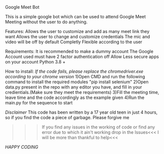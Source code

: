 Google Meet Bot

This is a simple google bot which can be used to attend Google Meet Meeting without the user to do anything.

Features:
Allows the user to customize and add as many meet link they want
Allows the user to change and customize credentials
The mic and video will be off by default
Completly Flexible according to the user 

Requirements:
It is recommended to make a dummy account
The Google Account used must have 2 factor authentication off
Allow Less secure apps on your account
Python 3.8 +

How to install:
*If the code fails, please replace the chromedriver.exe according to your chrome version*
1)Open CMD and run the following command to install the required modules
"pip install selenium"
2)Open data.py present in the repo with any editor you have, and fill in your credientials.(Make sure they meet the requirements)
3)Fill the meeting time, leave time and the code accordingly as the example given
4)Run the main.py for the sequence to start

*Disclaimer*
This code has been written by a 17 year old teen in just 4 hours, so if you find the code a piece of garbage. Please forgive me


>>>If you find any issues in the working of code or find any error due to which it ain't working drop in the Issues<<<
>>>I will be more than thankful to help<<<

*HAPPY CODING*